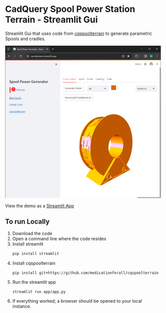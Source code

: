 # CadQuery Spool Power Station Terrain - Streamlit Gui

Streamlit Gui that uses code from [cqspoolterrain](https://github.com/medicationforall/cqspollterrain) to generate parametric Spools and cradles. 

![](01.png)

View the demo as a [Streamlit App](https://spoolterrain.streamlit.app/)



## To run Locally

1. Download the code
2. Open a command line where the code resides
3. Install streamlit
    ``` bash
    pip install streamlit
    ```
4. Install cqspoolterrain
    ```
    pip install git+https://github.com/medicationforall/cqspoolterrain
    ```
5. Run the streamlit app
    ```
    streamlit run app/app.py
    ```
6. If everything worked; a browser should be opened to your local instance.